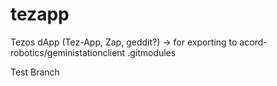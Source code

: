 # tezapp
Tezos dApp (Tez-App, Zap, geddit?) -> for exporting to acord-robotics/geministationclient .gitmodules

Test Branch